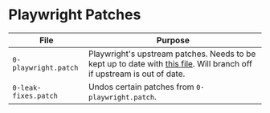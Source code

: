 # Playwright Patches

| File                 | Purpose                                                                                                                                                                                                                    |
| -------------------- | -------------------------------------------------------------------------------------------------------------------------------------------------------------------------------------------------------------------------- |
| `0-playwright.patch` | Playwright's upstream patches. Needs to be kept up to date with [this file](https://github.com/microsoft/playwright/blob/main/browser_patches/firefox/patches/bootstrap.diff). Will branch off if upstream is out of date. |
| `0-leak-fixes.patch` | Undos certain patches from `0-playwright.patch`.                                                                                                                                                                           |
